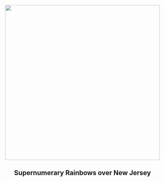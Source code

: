 
<p align="center"><img src="https://apod.nasa.gov/apod/image/2211/SupernumeraryRainbows_Entwistle_960.jpg" width="500" height="500"></p>
<h2 align="center"> Supernumerary Rainbows over New Jersey </h2>
